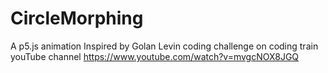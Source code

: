 # CircleMorphing
A p5.js animation Inspired by Golan Levin coding challenge on coding train youTube channel https://www.youtube.com/watch?v=mvgcNOX8JGQ
